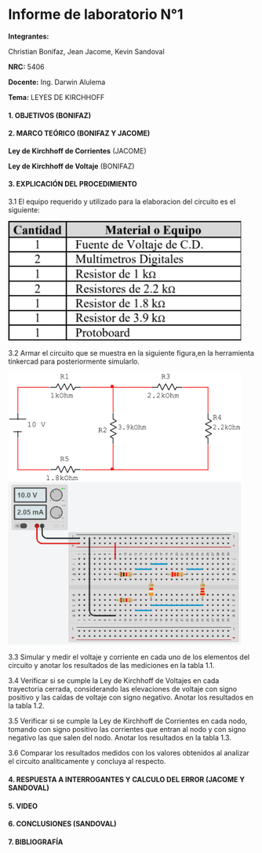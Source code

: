 # Informe de laboratorio N°1
**Integrantes:**

Christian Bonifaz, Jean Jacome, Kevin Sandoval

**NRC:** 5406

**Docente:** Ing. Darwin Alulema

**Tema:** LEYES DE KIRCHHOFF
#### 1. OBJETIVOS (BONIFAZ)
#### 2. MARCO TEÓRICO (BONIFAZ Y JACOME)
**Ley de Kirchhoff de Corrientes** (JACOME)

**Ley de Kirchhoff de Voltaje** (BONIFAZ)
#### 3. EXPLICACIÓN DEL PROCEDIMIENTO
3.1 El equipo requerido y utilizado para la elaboracion del circuito es el siguiente:

<img src="imagenes/tabla.png" width="475">

3.2 Armar el circuito que se muestra en la siguiente figura,en la herramienta tinkercad para posteriormente simularlo.

<img src="imagenes/circuito.png" width="475"> <img src="imagenes/simular.png" width="475">

3.3 Simular y medir el voltaje y corriente en cada uno de los elementos del circuito y anotar los resultados de las mediciones en la tabla 1.1.

3.4 Verificar si se cumple la Ley de Kirchhoff de Voltajes en cada trayectoria cerrada, considerando las elevaciones de voltaje con signo positivo y las caídas de voltaje con signo negativo. Anotar los resultados en la tabla 1.2.

3.5 Verificar si se cumple la Ley de Kirchhoff de Corrientes en cada nodo, tomando con signo positivo las corrientes que entran al nodo y con signo negativo las que salen del nodo. Anotar los resultados en la tabla 1.3.

3.6 Comparar los resultados medidos con los valores obtenidos al analizar el circuito analíticamente y concluya al respecto.

#### 4. RESPUESTA A INTERROGANTES Y CALCULO DEL ERROR (JACOME Y SANDOVAL)
#### 5. VIDEO
#### 6. CONCLUSIONES (SANDOVAL)
#### 7. BIBLIOGRAFÍA

